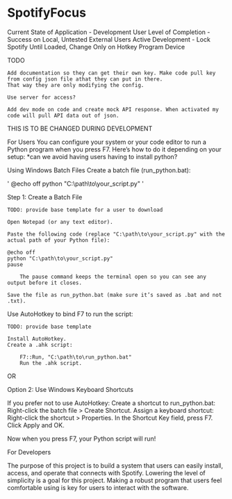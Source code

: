 # SpotifyFocus

Current State of Application - Development
User Level of Completion - Success on Local, Untested External Users
Active Development - Lock Spotify Until Loaded, Change Only on Hotkey Program Device


TODO

    Add documentation so they can get their own key. Make code pull key from config json file athat they can put in there.
    That way they are only modifying the config.

    Use server for access?

    Add dev mode on code and create mock API response. When activated my code will pull API data out of json.


THIS IS TO BE CHANGED DURING DEVELOPMENT


For Users
You can configure your system or your code editor to run a Python program when you press F7. Here’s how to do it depending on your setup:
    *can we avoid having users having to install python?


Using Windows Batch Files
    Create a batch file (run_python.bat):

'
@echo off
python "C:\path\to\your_script.py"
'

Step 1: Create a Batch File

    TODO: provide base template for a user to download

    Open Notepad (or any text editor).

    Paste the following code (replace "C:\path\to\your_script.py" with the actual path of your Python file):

    @echo off
    python "C:\path\to\your_script.py"
    pause

        The pause command keeps the terminal open so you can see any output before it closes.

    Save the file as run_python.bat (make sure it’s saved as .bat and not .txt).



Use AutoHotkey to bind F7 to run the script:

    TODO: provide base template

    Install AutoHotkey.
    Create a .ahk script:

        F7::Run, "C:\path\to\run_python.bat"
        Run the .ahk script.

OR

Option 2: Use Windows Keyboard Shortcuts

If you prefer not to use AutoHotkey:
    Create a shortcut to run_python.bat:
        Right-click the batch file > Create Shortcut.
    Assign a keyboard shortcut:
        Right-click the shortcut > Properties.
        In the Shortcut Key field, press F7.
        Click Apply and OK.

Now when you press F7, your Python script will run!



For Developers

The purpose of this project is to build a system that users can easily install, access, and operate that connects with Spotify.
Lowering the level of simplicity is a goal for this project. Making a robust program that users feel comfortable using is key
for users to interact with the software.
